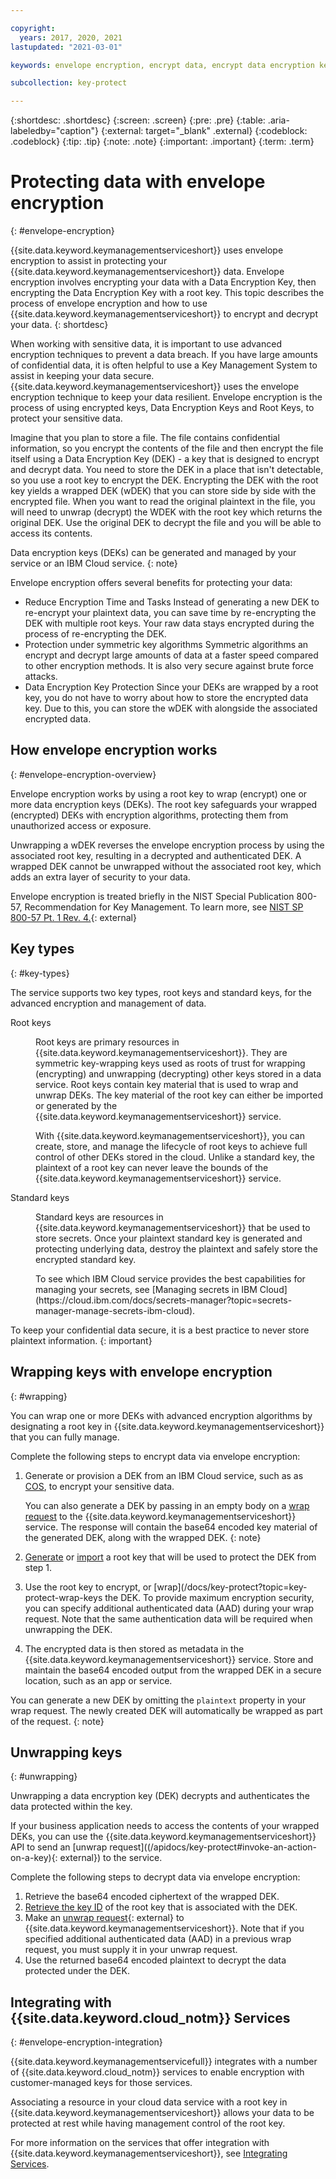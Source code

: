 ```yaml
---

copyright:
  years: 2017, 2020, 2021
lastupdated: "2021-03-01"

keywords: envelope encryption, encrypt data, encrypt data encryption key

subcollection: key-protect

---
```


{:shortdesc: .shortdesc}
{:screen: .screen}
{:pre: .pre}
{:table: .aria-labeledby="caption"}
{:external: target="_blank" .external}
{:codeblock: .codeblock}
{:tip: .tip}
{:note: .note}
{:important: .important}
{:term: .term}

# Protecting data with envelope encryption
{: #envelope-encryption}

{{site.data.keyword.keymanagementserviceshort}} uses envelope encryption 
to assist in protecting your {{site.data.keyword.keymanagementserviceshort}}
data. Envelope encryption involves encrypting your data with a Data Encryption Key, 
then encrypting the Data Encryption Key with a root key. This topic describes 
the process of envelope encryption and how to use {{site.data.keyword.keymanagementserviceshort}} 
to encrypt and decrypt your data.
{: shortdesc}

When working with sensitive data, it is important to use advanced encryption 
techniques to prevent a data breach. If you have large amounts of confidential data,
it is often helpful to use a Key Management System to assist in keeping your data secure.
{{site.data.keyword.keymanagementserviceshort}} uses the envelope encryption technique 
to keep your data resilient. Envelope encryption is the process of using encrypted keys, 
Data Encryption Keys and Root Keys, to protect your sensitive data. 

Imagine that you plan to store a file. The file contains confidential information, so you encrypt
the contents of the file and then encrypt the file itself using a Data Encryption Key (DEK) - a key that 
is designed to encrypt and decrypt data. You need to store the DEK in a place that isn't detectable, so
you use a root key to encrypt the DEK. Encrypting the DEK with the root key yields a wrapped DEK (wDEK) that
you can store side by side with the encrypted file. When you want to read the original plaintext in the file,
you will need to unwrap (decrypt) the WDEK with the root key which returns the original DEK. Use the original 
DEK to decrypt the file and you will be able to access its contents.

Data encryption keys (DEKs) can be generated and managed by your service or an IBM Cloud service.
{: note}


Envelope encryption offers several benefits for protecting your data:

- Reduce Encryption Time and Tasks
  Instead of generating a new DEK to re-encrypt your plaintext data, you can save time by re-encrypting 
  the DEK with multiple root keys. Your raw data stays encrypted during the process of re-encrypting the DEK. 
- Protection under symmetric key algorithms 
  Symmetric algorithms an encrypt and decrypt large amounts of data at a faster speed compared to other encryption methods. It is
  also very secure against brute force attacks.
- Data Encryption Key Protection
  Since your DEKs are wrapped by a root key, you do not have to worry about how to store the encrypted data key. Due to this, you
  can store the wDEK with alongside the associated encrypted data.

## How envelope encryption works
{: #envelope-encryption-overview}

Envelope encryption works by using a root key to 
wrap (encrypt) one or more data encryption keys (DEKs). The root key safeguards 
your wrapped (encrypted) DEKs with encryption algorithms, protecting them from 
unauthorized access or exposure. 

Unwrapping a wDEK reverses the envelope encryption process by using the associated 
root key, resulting in a decrypted and authenticated DEK. A wrapped DEK cannot 
be unwrapped without the associated root key, which adds an extra layer of 
security to your data.

Envelope encryption is treated briefly in the NIST Special Publication 800-57,
Recommendation for Key Management. To learn more, see
[NIST SP 800-57 Pt. 1 Rev. 4.](https://www.nist.gov/publications/recommendation-key-management-part-1-general-0){: external}

## Key types
{: #key-types}

The service supports two key types, root keys and standard keys, for the
advanced encryption and management of data.

<dl>
  <dt>
    Root keys
  </dt>
  <dd>
    <p>
      Root keys are primary resources in
      {{site.data.keyword.keymanagementserviceshort}}. They are symmetric
      key-wrapping keys used as roots of trust for wrapping (encrypting) and
      unwrapping (decrypting) other keys stored in a data service. Root keys 
      contain key material that is used to wrap and unwrap DEKs. The key 
      material of the root key can either be imported or generated by the 
      {{site.data.keyword.keymanagementserviceshort}} service.
    </p>
    <p>
      With {{site.data.keyword.keymanagementserviceshort}}, you can create,
      store, and manage the lifecycle of root keys to achieve full control of
      other DEKs stored in the cloud. Unlike a standard key, the plaintext of 
      a root key can never leave the bounds of the
      {{site.data.keyword.keymanagementserviceshort}} service.
    </p>
  </dd>

  <dt>
    Standard keys
  </dt>
  <dd>
    <p>
      Standard keys are resources in 
      {{site.data.keyword.keymanagementserviceshort}} that be used to store secrets. 
      Once your plaintext standard key is generated and protecting underlying data, 
      destroy the plaintext and safely store the encrypted standard key. 
    </p>
    <p>
      To see which IBM Cloud service provides the best capabilities for managing your secrets,
      see [Managing secrets in IBM Cloud](https://cloud.ibm.com/docs/secrets-manager?topic=secrets-manager-manage-secrets-ibm-cloud).
    </p>
  </dd>
</dl>

To keep your confidential data secure, it is a best practice to never store 
plaintext information.
{: important}

## Wrapping keys with envelope encryption
{: #wrapping}

You can wrap one or more DEKs with advanced encryption algorithms by
designating a root key in {{site.data.keyword.keymanagementserviceshort}} that
you can fully manage.

Complete the following steps to encrypt data via envelope encryption:

1. Generate or provision a DEK from an IBM Cloud service, such as as [COS](/docs/cloud-object-storage?topic=cloud-object-storage-encryption), 
   to encrypt your sensitive data. 
   
   You can also generate a DEK by passing in an empty body on a [wrap request](https://test.cloud.ibm.com/docs/key-protect?topic=key-protect-wrap-keys#wrap-key-api) to
   the {{site.data.keyword.keymanagementserviceshort}} service. The response will
   contain the base64 encoded key material of the generated DEK, along with the
   wrapped DEK.
   {: note}

2. [Generate](/docs/key-protect?topic=key-protect-create-root-keys) 
   or [import](/docs/key-protect?topic=key-protect-import-root-keys) 
   a root key that will be used to protect the DEK from step 1.

3. Use the root key to encrypt, or [wrap](/docs/key-protect?topic=key-protect-wrap-keys
   the DEK. To provide maximum encryption security, you can specify additional 
   authenticated data (AAD) during your wrap request. Note that the same 
   authentication data will be required when unwrapping the DEK.

4. The encrypted data is then stored as metadata in the {{site.data.keyword.keymanagementserviceshort}}
   service. Store and maintain the base64 encoded output from the wrapped DEK in a secure location,
   such as an app or service.

You can generate a new DEK by omitting the `plaintext` property in your 
wrap request. The newly created DEK will automatically be wrapped as part
of the request.
{: note}

## Unwrapping keys
{: #unwrapping}

Unwrapping a data encryption key (DEK) decrypts and authenticates the data
protected within the key.

If your business application needs to access the contents of your wrapped DEKs,
you can use the {{site.data.keyword.keymanagementserviceshort}} API 
to send an [unwrap request]((/apidocs/key-protect#invoke-an-action-on-a-key){: external}) to the service. 


Complete the following steps to decrypt data via envelope encryption:

1. Retrieve the base64 encoded ciphertext of the wrapped DEK.
2. [Retrieve the key ID](/docs/key-protect?topic=key-protect-view-keys) 
    of the root key that is associated with the DEK.
3. Make an [unwrap request](/apidocs/key-protect#invoke-an-action-on-a-key){: external} to {{site.data.keyword.keymanagementserviceshort}}.
   Note that if you specified additional authenticated data (AAD) in a previous 
   wrap request, you must supply it in your unwrap request.
4. Use the returned base64 encoded plaintext to decrypt the data protected under
   the DEK.

## Integrating with {{site.data.keyword.cloud_notm}} Services
{: #envelope-encryption-integration}

{{site.data.keyword.keymanagementservicefull}} integrates with a number of
{{site.data.keyword.cloud_notm}} services to enable encryption with
customer-managed keys for those services.

Associating a resource in your cloud data service with a root key in
{{site.data.keyword.keymanagementserviceshort}} allows your data to be protected
at rest while having management control of the root key.

For more information on the services that offer integration with
{{site.data.keyword.keymanagementserviceshort}}, see
[Integrating Services](/docs/key-protect?topic=key-protect-integrate-services).